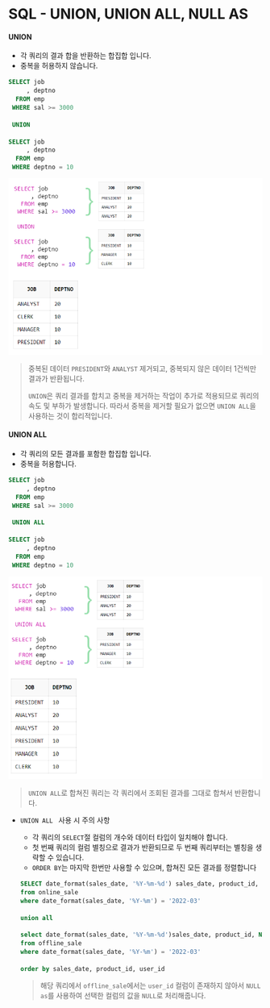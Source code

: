 # SQL - UNION, UNION ALL, NULL AS

#### UNION

- 각 쿼리의 결과 합을 반환하는 합집합 입니다.
- 중복을 허용하지 않습니다.

```sql
SELECT job
     , deptno
  FROM emp
 WHERE sal >= 3000
 
 UNION 
 
SELECT job
     , deptno
  FROM emp
 WHERE deptno = 10
```

![image-20230321190210770](images/image-20230321190210770.png)

> 중복된 데이터  `PRESIDENT`와 `ANALYST` 제거되고, 중복되지 않은 데이터 1건씩만 결과가 반환됩니다.
>
> `UNION`은 쿼리 결과를 합치고 중복을 제거하는 작업이 추가로 적용되므로 쿼리의 속도 및 부하가 발생합니다. 따라서 중복을 제거할 필요가 없으면 `UNION ALL`을 사용하는 것이 합리적입니다.

#### UNION ALL

- 각 쿼리의 모든 결과를 포함한 합집합 입니다.
- 중복을 허용합니다.

```sql
SELECT job
     , deptno
  FROM emp
 WHERE sal >= 3000

 UNION ALL
 
SELECT job
     , deptno
  FROM emp
 WHERE deptno = 10
```

![image-20230321190224542](images/image-20230321190224542.png)

> `UNION ALL`로 합쳐진 쿼리는 각 쿼리에서 조회된 결과를 그대로 합쳐서 반환합니다.

- `UNION ALL ` 사용 시 주의 사항

  - 각 쿼리의 `SELECT`절 컬럼의 개수와 데이터 타입이 일치해야 합니다.
  - 첫 번째 쿼리의 컬럼 별칭으로 결과가 반환되므로 두 번째 쿼리부터는 별칭을 생략할 수 있습니다.
  - `ORDER BY`는 마지막 한번만 사용할 수 있으며, 합쳐진 모든 결과를 정렬합니다

  ```sql
  SELECT date_format(sales_date, '%Y-%m-%d') sales_date, product_id, user_id, sales_amount
  from online_sale
  where date_format(sales_date, '%Y-%m') = '2022-03'
  
  union all
  
  select date_format(sales_date, '%Y-%m-%d')sales_date, product_id, NULL as user_id, sales_amount
  from offline_sale 
  where date_format(sales_date, '%Y-%m') = '2022-03'
  
  order by sales_date, product_id, user_id
  ```

  > 해당 쿼리에서 `offline_sale`에서는 `user_id` 컬럼이 존재하지 않아서 `NULL as`를 사용하여 선택한 컬럼의 값을 `NULL`로 처리해줍니다.